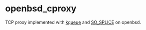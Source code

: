 # openbsd_cproxy

TCP proxy implemented with [kqueue](http://man.openbsd.org/kqueue.2) and [SO_SPLICE](http://man.openbsd.org/setsockopt.2) on openbsd.
